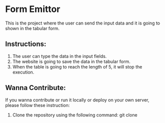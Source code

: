 # Form Emittor
This is the project where the user can send the input data and it is going to shown in the tabular form.

## Instructions:
1. The user can type the data in the input fields.
2. The website is going to save the data in the tabular form.
3. When the table is going to reach the length of 5, it will stop the execution.

## Wanna Contribute:
If you wanna contribute or run it locally or deploy on your own server, please follow these instruction:

1. Clone the repository using the following command:
    git clone 